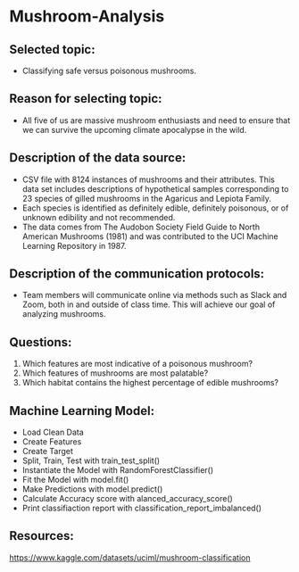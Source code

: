 # Mushroom-Analysis

## Selected topic:
- Classifying safe versus poisonous mushrooms.

## Reason for selecting topic:
- All five of us are massive mushroom enthusiasts and need to ensure that we can survive the upcoming climate apocalypse in the wild.

## Description of the data source:
- CSV file with 8124 instances of mushrooms and their attributes. This data set includes descriptions of hypothetical samples corresponding to 23 species of gilled mushrooms in the Agaricus and Lepiota Family.  
- Each species is identified as definitely edible, definitely poisonous, or of unknown edibility and not recommended.
- The data comes from The Audobon Society Field Guide to North American Mushrooms (1981) and was contributed to the UCI Machine Learning Repository in 1987.

## Description of the communication protocols:
- Team members will communicate online via methods such as Slack and Zoom, both in and outside of class time. This will achieve our goal of analyzing mushrooms.

## Questions:
1) Which features are most indicative of a poisonous mushroom?
2) Which features of mushrooms are most palatable?
3) Which habitat contains the highest percentage of edible mushrooms?

## Machine Learning Model:
 * Load Clean Data
 * Create Features
 * Create Target
 * Split, Train, Test with train_test_split()
 * Instantiate the Model with RandomForestClassifier()
 * Fit the Model with model.fit()
 * Make Predictions with model.predict()
 * Calculate Accuracy score with alanced_accuracy_score()
 * Print classifiaction report with classification_report_imbalanced()

## Resources:
https://www.kaggle.com/datasets/uciml/mushroom-classification
